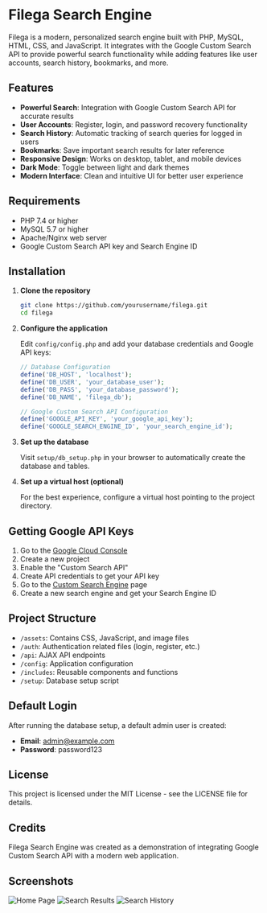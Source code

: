 # Filega Search Engine

Filega is a modern, personalized search engine built with PHP, MySQL, HTML, CSS, and JavaScript. It integrates with the Google Custom Search API to provide powerful search functionality while adding features like user accounts, search history, bookmarks, and more.

## Features

- **Powerful Search**: Integration with Google Custom Search API for accurate results
- **User Accounts**: Register, login, and password recovery functionality
- **Search History**: Automatic tracking of search queries for logged in users
- **Bookmarks**: Save important search results for later reference
- **Responsive Design**: Works on desktop, tablet, and mobile devices
- **Dark Mode**: Toggle between light and dark themes
- **Modern Interface**: Clean and intuitive UI for better user experience

## Requirements

- PHP 7.4 or higher
- MySQL 5.7 or higher
- Apache/Nginx web server
- Google Custom Search API key and Search Engine ID

## Installation

1. **Clone the repository**

   ```bash
   git clone https://github.com/yourusername/filega.git
   cd filega
   ```

2. **Configure the application**

   Edit `config/config.php` and add your database credentials and Google API keys:

   ```php
   // Database Configuration
   define('DB_HOST', 'localhost');
   define('DB_USER', 'your_database_user');
   define('DB_PASS', 'your_database_password');
   define('DB_NAME', 'filega_db');

   // Google Custom Search API Configuration
   define('GOOGLE_API_KEY', 'your_google_api_key'); 
   define('GOOGLE_SEARCH_ENGINE_ID', 'your_search_engine_id');
   ```

3. **Set up the database**

   Visit `setup/db_setup.php` in your browser to automatically create the database and tables.

4. **Set up a virtual host (optional)**

   For the best experience, configure a virtual host pointing to the project directory.

## Getting Google API Keys

1. Go to the [Google Cloud Console](https://console.cloud.google.com/)
2. Create a new project
3. Enable the "Custom Search API"
4. Create API credentials to get your API key
5. Go to the [Custom Search Engine](https://cse.google.com/cse/all) page
6. Create a new search engine and get your Search Engine ID

## Project Structure

- `/assets`: Contains CSS, JavaScript, and image files
- `/auth`: Authentication related files (login, register, etc.)
- `/api`: AJAX API endpoints
- `/config`: Application configuration
- `/includes`: Reusable components and functions
- `/setup`: Database setup script

## Default Login

After running the database setup, a default admin user is created:

- **Email**: admin@example.com
- **Password**: password123

## License

This project is licensed under the MIT License - see the LICENSE file for details.

## Credits

Filega Search Engine was created as a demonstration of integrating Google Custom Search API with a modern web application.

## Screenshots

![Home Page](screenshots/home.png)
![Search Results](screenshots/search.png)
![Search History](screenshots/history.png) 